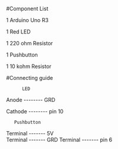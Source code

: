 
   #Component List
   
1	Arduino Uno R3

1	Red LED

1	220 ohm Resistor

1	Pushbutton

1	10 kohm Resistor

  #Connecting guide  
   
          LED
Anode   -------- GRD

Cathode -------- pin 10
                                                          
       Pushbutton
      
  Terminal ------- 5V  
  Terminal ------- GRD
  Terminal ------- pin 6
  

